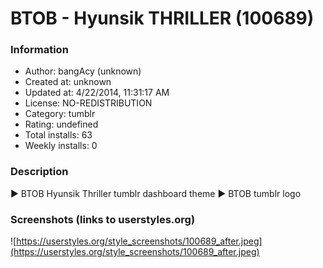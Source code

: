 # BTOB - Hyunsik THRILLER (100689)

### Information
- Author: bangAcy (unknown)
- Created at: unknown
- Updated at: 4/22/2014, 11:31:17 AM
- License: NO-REDISTRIBUTION
- Category: tumblr
- Rating: undefined
- Total installs: 63
- Weekly installs: 0


### Description
► BTOB Hyunsik Thriller tumblr dashboard theme
► BTOB tumblr logo


### Screenshots (links to userstyles.org)
![https://userstyles.org/style_screenshots/100689_after.jpeg](https://userstyles.org/style_screenshots/100689_after.jpeg)


